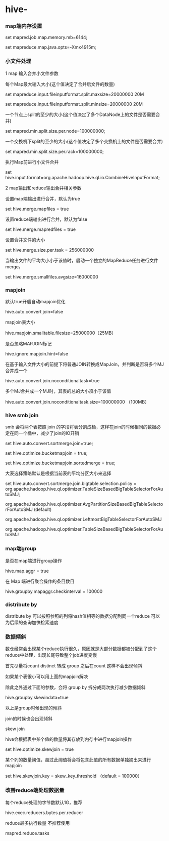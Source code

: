 # hive-
### map端内存设置

set mapred.job.map.memory.mb=6144;

set mapreduce.map.java.opts=-Xmx4915m;

###  小文件处理

1 map 输入合并小文件参数

每个Map最大输入大小(这个值决定了合并后文件的数量)

set mapreduce.input.fileinputformat.split.maxsize=20000000 20M

set mapreduce.input.fileinputformat.split.minsize=20000000 20M

一个节点上split的至少的大小(这个值决定了多个DataNode上的文件是否需要合并)

set mapred.min.split.size.per.node=100000000;

一个交换机下split的至少的大小(这个值决定了多个交换机上的文件是否需要合并)  

set mapred.min.split.size.per.rack=100000000;

执行Map前进行小文件合并

set hive.input.format=org.apache.hadoop.hive.ql.io.CombineHiveInputFormat;

2 map输出和reduce输出合并相关参数

设置map端输出进行合并，默认为true

set hive.merge.mapfiles = true

设置reduce端输出进行合并，默认为false

set hive.merge.mapredfiles = true

设置合并文件的大小

set hive.merge.size.per.task = 256000000

当输出文件的平均大小小于该值时，启动一个独立的MapReduce任务进行文件merge。


set hive.merge.smallfiles.avgsize=16000000


### mapjoin ###

默认true开启自动mapjoin优化 

hive.auto.convert.join=false

mapjoin表大小

hive.mapjoin.smalltable.filesize=25000000（25MB）

是否忽略MAPJOIN标记

hive.ignore.mapjoin.hint=false

在基于输入文件大小的前提下将普通JOIN转换成MapJoin，并判断是否将多个MJ合并成一个

hive.auto.convert.join.noconditionaltask=true

多个MJ合并成一个MJ时，其表的总的大小须小于该值

hive.auto.convert.join.noconditionaltask.size=100000000 （100MB）

### hive smb join

smb 会将两个表按照 join 的字段将表分割成桶，这样在join的时候相同的数据必定在同一个桶中，减少了join的IO开销

set hive.auto.convert.sortmerge.join=true;

set hive.optimize.bucketmapjoin = true;

set hive.optimize.bucketmapjoin.sortedmerge = true;

大表选择策略默认是根据当前表的平均分区大小来选择

set hive.auto.convert.sortmerge.join.bigtable.selection.policy = org.apache.hadoop.hive.ql.optimizer.TableSizeBasedBigTableSelectorForAutoSMJ;

org.apache.hadoop.hive.ql.optimizer.AvgPartitionSizeBasedBigTableSelectorForAutoSMJ (default)

org.apache.hadoop.hive.ql.optimizer.LeftmostBigTableSelectorForAutoSMJ

org.apache.hadoop.hive.ql.optimizer.TableSizeBasedBigTableSelectorForAutoSMJ

### map端group

是否在map端进行group操作

hive.map.aggr = true

在 Map 端进行聚合操作的条目数目

hive.groupby.mapaggr.checkinterval = 100000

### distribute by

distribute by 可以按照参照的列将hash值相等的数据分配到同一个reduce 可以为后续的查询加快检索速度

### 数据倾斜

数仓经常会出现某个reduce执行很久，原因就是大部分数据都被分配到了这个reduce中处理，出现长尾导致整个job进度变慢

首先尽量将count distinct 转成 group 之后在count 这样不会出现倾斜

如果某个表很小可以用上面的mapjoin解决

除此之外通过下面的参数，会将 group by 拆分成两次执行减少数据倾斜

hive.groupby.skewindata=true

以上是group时候出现的倾斜

join的时候也会出现倾斜

skew join 

hive会根据表中某个值的数量将其存放到内存中进行mapjoin操作

set hive.optimize.skewjoin = true

某个列的数量阈值，超过此阈值将会将包含此值的所有数据单独摘出来进行mapjoin

set hive.skewjoin.key = skew_key_threshold （default = 100000）

### 改善reduce端处理数据量

每个reduce处理的字节数默认1G，推荐

hive.exec.reducers.bytes.per.reducer

reduce最多执行数量 不推荐使用

mapred.reduce.tasks
